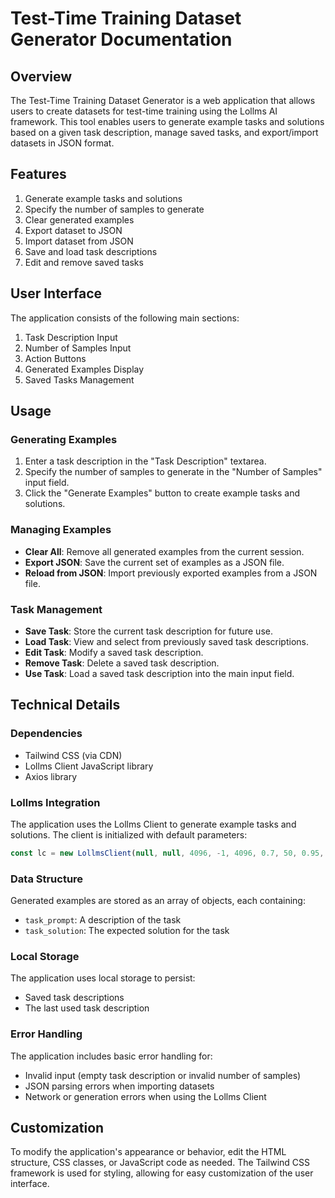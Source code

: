 # Test-Time Training Dataset Generator Documentation

## Overview

The Test-Time Training Dataset Generator is a web application that allows users to create datasets for test-time training using the Lollms AI framework. This tool enables users to generate example tasks and solutions based on a given task description, manage saved tasks, and export/import datasets in JSON format.

## Features

1. Generate example tasks and solutions
2. Specify the number of samples to generate
3. Clear generated examples
4. Export dataset to JSON
5. Import dataset from JSON
6. Save and load task descriptions
7. Edit and remove saved tasks

## User Interface

The application consists of the following main sections:

1. Task Description Input
2. Number of Samples Input
3. Action Buttons
4. Generated Examples Display
5. Saved Tasks Management

## Usage

### Generating Examples

1. Enter a task description in the "Task Description" textarea.
2. Specify the number of samples to generate in the "Number of Samples" input field.
3. Click the "Generate Examples" button to create example tasks and solutions.

### Managing Examples

- **Clear All**: Remove all generated examples from the current session.
- **Export JSON**: Save the current set of examples as a JSON file.
- **Reload from JSON**: Import previously exported examples from a JSON file.

### Task Management

- **Save Task**: Store the current task description for future use.
- **Load Task**: View and select from previously saved task descriptions.
- **Edit Task**: Modify a saved task description.
- **Remove Task**: Delete a saved task description.
- **Use Task**: Load a saved task description into the main input field.

## Technical Details

### Dependencies

- Tailwind CSS (via CDN)
- Lollms Client JavaScript library
- Axios library

### Lollms Integration

The application uses the Lollms Client to generate example tasks and solutions. The client is initialized with default parameters:

```javascript
const lc = new LollmsClient(null, null, 4096, -1, 4096, 0.7, 50, 0.95, 0.8, 40, null, 8);
```

### Data Structure

Generated examples are stored as an array of objects, each containing:

- `task_prompt`: A description of the task
- `task_solution`: The expected solution for the task

### Local Storage

The application uses local storage to persist:

- Saved task descriptions
- The last used task description

### Error Handling

The application includes basic error handling for:

- Invalid input (empty task description or invalid number of samples)
- JSON parsing errors when importing datasets
- Network or generation errors when using the Lollms Client

## Customization

To modify the application's appearance or behavior, edit the HTML structure, CSS classes, or JavaScript code as needed. The Tailwind CSS framework is used for styling, allowing for easy customization of the user interface.